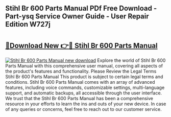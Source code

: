## Stihl Br 600 Parts Manual PDf Free Download - Part-ysq Service Owner Guide - User Repair Edition W727j

# <h2><a href="http://bc4760.oget.top/?id=Stihl+Br+600+Parts+Manual">🔗Download New 👉🔴 Stihl Br 600 Parts Manual</a></h2>

[![Stihl Br 600 Parts Manual new download](https://i.imgur.com/5g1atiW.png)](http://bc4760.oget.top/?id=Stihl+Br+600+Parts+Manual)
Explore the world of Stihl Br 600 Parts Manual with this comprehensive user manual, covering all aspects of the product's features and functionality. Please Review the Legal Terms Stihl Br 600 Parts Manual This product is subject to certain legal terms and conditions. Stihl Br 600 Parts Manual comes with an array of advanced features, including voice commands, customizable settings, multi-language support, and automatic backups, all accessible through the user interface. We trust that the Stihl Br 600 Parts Manual has been a comprehensive resource in your efforts to learn the ins and outs of your new device. In case of any queries or concerns, feel free to reach out to our customer service.
